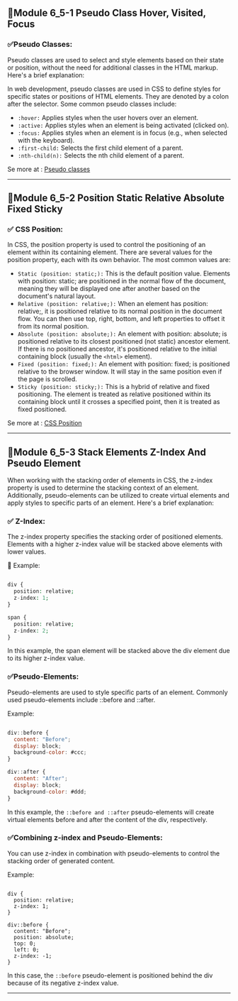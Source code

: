 ## 🌷Module 6_5-1 Pseudo Class Hover, Visited, Focus

### ✅Pseudo Classes: 

Pseudo classes are used to select and style elements based on their state or position, without the need for additional classes in the HTML markup. Here's a brief explanation:

In web development, pseudo classes are used in CSS to define styles for specific states or positions of HTML elements. They are denoted by a colon after the selector. Some common pseudo classes include:

- `:hover:` Applies styles when the user hovers over an element.
- `:active:` Applies styles when an element is being activated (clicked on).
- `:focus:` Applies styles when an element is in focus (e.g., when selected with the keyboard).
- `:first-child:` Selects the first child element of a parent.
- `:nth-child(n):` Selects the nth child element of a parent.

Se more at : <a href="https://www.w3schools.com/css/css_pseudo_classes.asp">Pseudo classes</a>

---

## 🌷Module 6_5-2 Position Static Relative Absolute Fixed Sticky

### ✅ CSS Position: 

In CSS, the position property is used to control the positioning of an element within its containing element. There are several values for the position property, each with its own behavior. The most common values are:

- `Static (position: static;):` This is the default position value. Elements with position: static; are positioned in the normal flow of the document, meaning they will be displayed one after another based on the document's natural layout.
- `Relative (position: relative;):` When an element has position: relative;, it is positioned relative to its normal position in the document flow. You can then use top, right, bottom, and left properties to offset it from its normal position.
- `Absolute (position: absolute;):` An element with position: absolute; is positioned relative to its closest positioned (not static) ancestor element. If there is no positioned ancestor, it's positioned relative to the initial containing block (usually the `<html>` element).
- `Fixed (position: fixed;):` An element with position: fixed; is positioned relative to the browser window. It will stay in the same position even if the page is scrolled.
- `Sticky (position: sticky;):` This is a hybrid of relative and fixed positioning. The element is treated as relative positioned within its containing block until it crosses a specified point, then it is treated as fixed positioned.

Se more at : <a href="https://app.uxcel.com/courses/css-for-designers/css-position-047">CSS Position</a>

---

## 🌷Module 6_5-3 Stack Elements Z-Index And Pseudo Element

When working with the stacking order of elements in CSS, the z-index property is used to determine the stacking context of an element. Additionally, pseudo-elements can be utilized to create virtual elements and apply styles to specific parts of an element. Here's a brief explanation:

### ✅ Z-Index: 

The z-index property specifies the stacking order of positioned elements. Elements with a higher z-index value will be stacked above elements with lower values.

🎃 Example:

```php

div {
  position: relative;
  z-index: 1;
}

span {
  position: relative;
  z-index: 2;
}

```
In this example, the span element will be stacked above the div element due to its higher z-index value.

### ✅Pseudo-Elements:

Pseudo-elements are used to style specific parts of an element. Commonly used pseudo-elements include ::before and ::after.

Example:

```js

div::before {
  content: "Before";
  display: block;
  background-color: #ccc;
}

div::after {
  content: "After";
  display: block;
  background-color: #ddd;
}

```
In this example, the `::before and ::after` pseudo-elements will create virtual elements before and after the content of the div, respectively.

### ✅Combining z-index and Pseudo-Elements:

You can use z-index in combination with pseudo-elements to control the stacking order of generated content.

Example:

```

div {
  position: relative;
  z-index: 1;
}

div::before {
  content: "Before";
  position: absolute;
  top: 0;
  left: 0;
  z-index: -1;
}

```
In this case, the `::before` pseudo-element is positioned behind the div because of its negative z-index value.

---